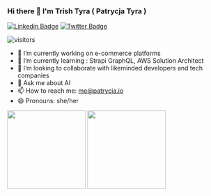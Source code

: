 ### Hi there 👋 I'm Trish Tyra ( Patrycja Tyra )

[![Linkedin Badge](https://img.shields.io/badge/-LinkedIn-0e76a8?style=flat-square&logo=Linkedin&logoColor=white)](https://www.linkedin.com/in/patrycja-tyra-77291524)
[![Twitter Badge](https://img.shields.io/badge/-Twitter-00acee?style=flat-square&logo=Twitter&logoColor=white)](https://twitter.com/patrycja_io)

![visitors](https://visitor-badge.glitch.me/badge?page_id=patrycja-io.patrycja-io)


- 🔭 I’m currently working on e-commerce platforms 
- 🌱 I’m currently learning : Strapi GraphQL, AWS Solution Architect
- 👯 I’m looking to collaborate with likeminded developers and tech companies
- 💬 Ask me about AI
- 📫 How to reach me: me@patrycja.io
- 😄 Pronouns: she/her

<p><img height="180em" src="https://github-readme-stats.vercel.app/api?username=patrycja-io&show_icons=true&hide_border=true&&count_private=true&include_all_commits=true" />
<img height="180em" src="https://github-readme-stats.vercel.app/api/top-langs/?username=patrycja-io&exclude_repo=KNN-Image-Classification&show_icons=true&hide_border=true&layout=compact&langs_count=8"/>
  </p>
